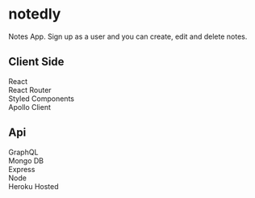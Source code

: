 # notedly
Notes App. Sign up as a user and you can create, edit and delete notes. 

## Client Side
React <br />
React Router <br />
Styled Components <br />
Apollo Client

## Api
GraphQL <br />
Mongo DB <br />
Express <br />
Node <br />
Heroku Hosted
